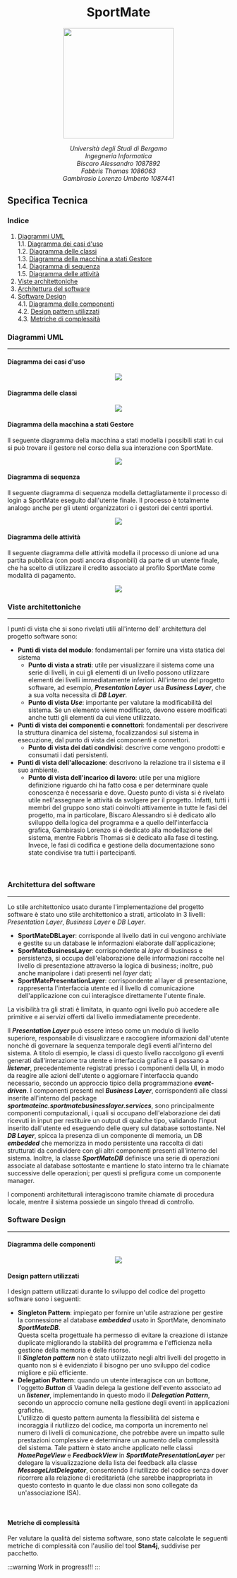 <p>
       <h1 align="center">SportMate </h1> 
</p>

  <p align="center"  >
      <img src="../Immagini/SportMate3MottoSmall.PNG" width="250" />   
 </p> 
 <p align="center"> <em> Università degli Studi di Bergamo <br/>
Ingegneria Informatica <br/>
Biscaro Alessandro 1087892 <br/>
Fabbris Thomas 1086063 <br/>
Gambirasio Lorenzo Umberto 1087441 </em>
</p >

## Specifica Tecnica


### Indice

1. [Diagrammi UML](#Diagrammi-UML)<br/>
    1.1. [Diagramma dei casi d'uso](#Diagramma-dei-casi-duso)<br/>
    1.2. [Diagramma delle classi](#Diagramma-delle-classi)<br/>
    1.3. [Diagramma della macchina a stati Gestore](#Diagramma-della-macchina-a-stati-Gestore)<br/>
    1.4. [Diagramma di sequenza](#Diagramma-di-sequenza)<br/>
    1.5. [Diagramma delle attività](#Diagramma-delle-attività)<br/>
2. [Viste architettoniche](#Viste-architettoniche)<br/>
3. [Architettura del software](#Architettura-del-software)<br/>
4. [Software Design](#Software-Design)<br/>
    4.1. [Diagramma delle componenti](#Diagramma-delle-componenti)<br/>
    4.2. [Design pattern utilizzati](#Design-pattern-utilizzati)<br/>
    4.3. [Metriche di complessità](#Metriche-di-complessità)<br/>



### Diagrammi UML
---

#### Diagramma dei casi d'uso

<p align="center"  >
      <img src="../Diagrammi UML/Immagini/UseCaseDiagram.png" />
 </p> 

#### Diagramma delle classi

<p align="center"  >
      <img src="../Diagrammi UML/Immagini/ClassDiagram.png" />
 </p>  

#### Diagramma della macchina a stati Gestore
Il seguente diagramma della macchina a stati modella i possibili stati in cui si può trovare il gestore nel corso della sua interazione con SportMate.
<p align="center"  >
      <img src="../Diagrammi UML/Immagini/StateMachineGestore.png" />
 </p> 

#### Diagramma di sequenza
Il seguente diagramma di sequenza modella dettagliatamente il processo di login a SportMate eseguito dall'utente finale. Il processo è totalmente analogo anche per gli utenti organizzatori o i gestori dei centri sportivi.

<p align="center"  >
      <img src="../Diagrammi UML/Immagini/SequenceDiagram.png" />
 </p> 

#### Diagramma delle attività
Il seguente diagramma delle attività modella il processo di unione ad una partita pubblica (con posti ancora disponbili) da parte di un utente finale, che ha scelto di utilizzare il credito associato al profilo SportMate come modalità di pagamento.
<p align="center"  >
      <img src="../Diagrammi UML/Immagini/ActivityDiagram.png" />
 </p> 
 
### Viste architettoniche
---
I punti di vista che si sono rivelati utili all'interno dell' architettura del progetto software sono:
- **Punti di vista del modulo**: fondamentali per fornire una vista statica del sistema
    - **Punto di vista a strati**: utile per visualizzare il sistema come una serie di livelli, in cui gli elementi di un livello possono utilizzare elementi dei livelli immediatamente inferiori. All'interno del progetto software, ad esempio, ***Presentation Layer*** usa ***Business Layer***, che a sua volta necessita di ***DB Layer***.
    - **Punto di vista *Use***: importante per valutare la modificabilità del sistema. Se un elemento viene modificato, devono essere modificati anche tutti gli elementi da cui viene utilizzato.
- **Punti di vista dei componenti e connettori**: fondamentali per descrivere la struttura dinamica del sistema, focalizzandosi sul sistema in esecuzione, dal punto di vista dei componenti e connettori.
    - **Punto di vista dei dati condivisi**: descrive come vengono prodotti e consumati i dati persistenti.
- **Punti di vista dell'allocazione**: descrivono la relazione tra il sistema e il suo ambiente.
    - **Punto di vista dell'incarico di lavoro**: utile per una migliore definizione riguardo chi ha fatto cosa e per determinare quale conoscenza è necessaria e dove. Questo punto di vista si è rivelato utile nell'assegnare le attività da svolgere per il progetto. Infatti, tutti i membri del gruppo sono stati coinvolti attivamente in tutte le fasi del progetto, ma in particolare, Biscaro Alessandro si è dedicato allo sviluppo della logica del programma e a quello dell'interfaccia grafica, Gambirasio Lorenzo si è dedicato alla modellazione del sistema, mentre Fabbris Thomas si è dedicato alla fase di testing. Invece, le fasi di codifica e gestione della documentazione sono state condivise tra tutti i partecipanti.
<br/>

### Architettura del software
---

Lo stile architettonico usato durante l'implementazione del progetto software è stato uno stile architettonico a strati, articolato in 3 livelli: *Presentation Layer*, *Business Layer* e *DB Layer*.
- **SportMateDBLayer**: corrisponde al livello dati in cui vengono archiviate e gestite su un database le informazioni elaborate dall'applicazione;
- **SporMateBusinessLayer**: corrispondente al *layer* di business e persistenza, si occupa dell'elaborazione delle informazioni raccolte nel livello di presentazione attraverso la logica di business; inoltre, può anche manipolare i dati presenti nel *layer* dati;
- **SportMatePresentationLayer**: corrispondente al layer di presentazione, rappresenta l'interfaccia utente ed il livello di comunicazione dell'applicazione con cui interagisce direttamente l'utente finale.

La visibilità tra gli strati è limitata, in quanto ogni livello può accedere alle primitive e ai servizi offerti dal livello immediatamente precedente.

Il ***Presentation Layer*** può essere inteso come un modulo di livello superiore, responsabile di visualizzare e raccogliere informazioni dall'utente nonchè di governare la sequenza temporale degli eventi all'interno del sistema. A titolo di esempio, le classi di questo livello raccolgono gli eventi generati dall'interazione tra utente e interfaccia grafica e li passano a ***listener***, precedentemente registrati presso i componenti della UI, in modo da reagire alle azioni dell'utente o aggiornare l'interfaccia quando necessario, secondo un approccio tipico della programmazione ***event-driven***.
I componenti presenti nel ***Business Layer***, corrispondenti alle classi inserite all'interno del package ***sportmateinc.sportmatebusinesslayer.services***, sono principalmente componenti computazionali, i quali si occupano dell'elaborazione dei dati ricevuti in input per restituire un output di qualche tipo,  validando l'input inserito dall'utente ed eseguendo delle query sul database sottostante.
Nel ***DB Layer***, spicca la presenza di un componente di memoria, un DB ***embedded*** che memorizza in modo persistente una raccolta di dati strutturati da condividere con gli altri componenti presenti all'interno del sistema.
Inoltre, la classe ***SportMateDB*** definisce una serie di operazioni associate al database sottostante e mantiene lo stato interno tra le chiamate successive delle operazioni; per questi si prefigura come un componente manager.

I componenti architetturali interagiscono tramite chiamate di procedura locale, mentre il sistema possiede un singolo thread di controllo.
<br/>

### Software Design
---

#### Diagramma delle componenti

<p align="center"  >
      <img src="../Diagrammi UML/Immagini/ComponentDiagram.png" />
 </p> 

#### Design pattern utilizzati

I design pattern utilizzati durante lo sviluppo del codice del progetto software sono i seguenti:

- **Singleton Pattern**: impiegato per fornire un'utile astrazione per gestire la connessione al database ***embedded*** usato in SportMate, denominato ***SportMateDB***. <br/> Questa scelta progettuale ha permesso di evitare la creazione di istanze duplicate migliorando la stabilità del programma e l'efficienza nella gestione della memoria e delle risorse. <br/> Il ***Singleton pattern*** non è stato utilizzato negli altri livelli del progetto in quanto non si è evidenziato il bisogno per uno sviluppo del codice migliore e più efficiente.
- **Delegation Pattern**: quando un utente interagisce con un bottone, l'oggetto ***Button*** di Vaadin delega la gestione dell'evento associato ad un ***listener***, implementando in questo modo il ***Delegation Pattern***, secondo un approccio comune nella gestione degli eventi in applicazioni grafiche. <br/> L'utilizzo di questo pattern aumenta la flessibilità del sistema e incoraggia il riutilizzo del codice, ma comporta un incremento nel numero di livelli di comunicazione, che potrebbe avere un impatto sulle prestazioni complessive e determinare un aumento della complessità del sistema. Tale pattern è stato anche applicato nelle classi ***HomePageView*** e ***FeedbackView*** in ***SportMatePresentationLayer*** per delegare la visualizzazione della lista dei feedback alla classe ***MessageListDelegator***, consentendo il riutilizzo del codice senza dover ricorrere alla relazione di ereditarietà (che sarebbe inappropriata in questo contesto in quanto le due classi non sono collegate da un'associazione ISA). 
<br/>

#### Metriche di complessità
Per valutare la qualità del sistema software, sono state calcolate le seguenti metriche di complessità con l'ausilio del tool **Stan4j**, suddivise per pacchetto.

:::warning
Work in progress!!!
:::
<br/>

